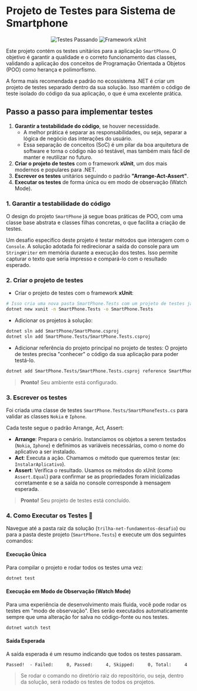# Projeto de Testes para Sistema de Smartphone

<p align="center">
  <img src="https://img.shields.io/badge/Testes-Passing-brightgreen?style=for-the-badge" alt="Testes Passando">
  <img src="https://img.shields.io/badge/Framework-xUnit-blue?style=for-the-badge" alt="Framework xUnit">
</p>

Este projeto contém os testes unitários para a aplicação `SmartPhone`. O objetivo é garantir a qualidade e o correto funcionamento das classes, validando a aplicação dos conceitos de Programação Orientada a Objetos (POO) como herança e polimorfismo.

A forma mais recomendada e padrão no ecossistema .NET é criar um projeto de testes separado dentro da sua solução. Isso mantém o código de teste isolado do código da sua aplicação, o que é uma excelente prática.

## Passo a passo para implementar testes

1. **Garantir a testabilidade do código**, se houver necessidade.
   - A melhor prática é separar as responsabilidades, ou seja, separar a lógica de negócio das interações do usuário.
   - Essa separação de conceitos (SoC) é um pilar da boa arquitetura de software e torna o código não só testável, mas também mais fácil de manter e reutilizar no futuro.
2. **Criar o projeto de testes** com o framework **xUnit**, um dos mais modernos e populares para .NET.
3. **Escrever os testes** unitários seguindo o padrão **"Arrange-Act-Assert"**.
4. **Executar os testes** de forma única ou em modo de observação (Watch Mode).

### 1. Garantir a testabilidade do código

O design do projeto `SmartPhone` já segue boas práticas de POO, com uma classe base abstrata e classes filhas concretas, o que facilita a criação de testes.

Um desafio específico deste projeto é testar métodos que interagem com o `Console`. A solução adotada foi redirecionar a saída do console para um `StringWriter` em memória durante a execução dos testes. Isso permite capturar o texto que seria impresso e compará-lo com o resultado esperado.

### 2. Criar o projeto de testes

- Criar o projeto de testes com o framework **xUnit**:

```bash
# Isso cria uma nova pasta SmartPhone.Tests com um projeto de testes já configurado.
dotnet new xunit -n SmartPhone.Tests -o SmartPhone.Tests
```

- Adicionar os projetos à solução:

```bash
dotnet sln add SmartPhone/SmartPhone.csproj
dotnet sln add SmartPhone.Tests/SmartPhone.Tests.csproj
```

- Adicionar referência do projeto principal no projeto de testes:
O projeto de testes precisa "conhecer" o código da sua aplicação para poder testá-lo.

```bash
dotnet add SmartPhone.Tests/SmartPhone.Tests.csproj reference SmartPhone/SmartPhone.csproj
```

> **Pronto!** Seu ambiente está configurado.

### 3. Escrever os testes

Foi criada uma classe de testes `SmartPhone.Tests/SmartPhoneTests.cs` para validar as classes `Nokia` e `Iphone`.

Cada teste segue o padrão Arrange, Act, Assert:

- **Arrange**: Prepara o cenário. Instanciamos os objetos a serem testados (`Nokia`, `Iphone`) e definimos as variáveis necessárias, como o nome do aplicativo a ser instalado.
- **Act**: Executa a ação. Chamamos o método que queremos testar (ex: `InstalarAplicativo`).
- **Assert**: Verifica o resultado. Usamos os métodos do xUnit (como `Assert.Equal`) para confirmar se as propriedades foram inicializadas corretamente e se a saída no console corresponde à mensagem esperada.

> **Pronto!** Seu projeto de testes está concluído.

### 4. Como Executar os Testes 🚀

Navegue até a pasta raiz da solução (`trilha-net-fundamentos-desafio`) ou para a pasta deste projeto (`SmartPhone.Tests`) e execute um dos seguintes comandos:

#### Execução Única

Para compilar o projeto e rodar todos os testes uma vez:

```bash
dotnet test
```

#### Execução em Modo de Observação (Watch Mode)

Para uma experiência de desenvolvimento mais fluida, você pode rodar os testes em "modo de observação". Eles serão executados automaticamente sempre que uma alteração for salva no código-fonte ou nos testes.

```bash
dotnet watch test
```

#### Saída Esperada

A saída esperada é um resumo indicando que todos os testes passaram.

```plaintext
Passed!  - Failed:     0, Passed:     4, Skipped:     0, Total:     4
```

> Se rodar o comando no diretório raiz do repositório, ou seja, dentro da solução, será rodado os testes de todos os projetos.
